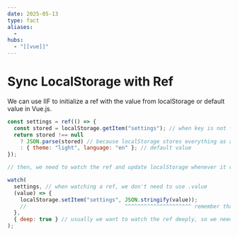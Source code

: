 ```yaml
---
date: 2025-05-13
type: fact
aliases:
  -
hubs:
  - "[[vue]]"
---
```


# Sync LocalStorage with Ref

We can use IIF to initialize a ref with the value from localStorage or default value in Vue.js.

```javascript
const settings = ref(() => {
  const stored = localStorage.getItem("settings"); // when key is not found, it returns null
  return stored !== null
    ? JSON.parse(stored) // because localStorage stores everything as a string
    : { theme: "light", language: "en" }; // default value
});

// then, we need to watch the ref and update localStorage whenever it changes

watch(
  settings, // when watching a ref, we don't need to use .value
  (value) => {
    localStorage.setItem("settings", JSON.stringify(value));
    //                               ^^^^^^^^^^^^^^^^^^^^^ remember that localStorage only stores strings
  },
  { deep: true } // usually we want to watch the ref deeply, so we need to set deep to true
);
```
